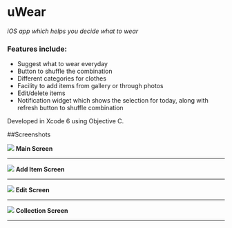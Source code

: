 # uWear
*iOS app which helps you decide what to wear*

### Features include:
- Suggest what to wear everyday
- Button to shuffle the combination
- Different categories for clothes
- Facility to add items from gallery or through photos
- Edit/delete items
- Notification widget which shows the selection for today, along with refresh button to shuffle combination

Developed in Xcode 6 using Objective C.

##Screenshots

![](Screenshots/Main_Screen.png)
**Main Screen**

---
![](Screenshots/Add_Item_Screen.png)
**Add Item Screen**


---
![](Screenshots/Edit_Screen.png)
**Edit Screen**


---
![](Screenshots/Collection_Screen.png)
**Collection Screen**


---